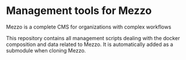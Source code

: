 # Management tools for Mezzo

Mezzo is a complete CMS for organizations with complex workflows

This repository contains all management scripts dealing with the docker composition and data related to Mezzo.
It is automatically added as a submodule when cloning Mezzo.
